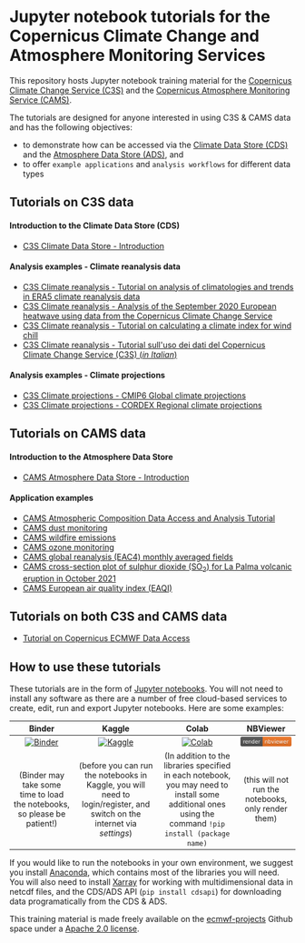 # Jupyter notebook tutorials for the Copernicus Climate Change and Atmosphere Monitoring Services

This repository hosts Jupyter notebook training material for the [Copernicus Climate Change Service (C3S)](https://climate.copernicus.eu/) and the [Copernicus Atmosphere Monitoring Service (CAMS)](https://atmosphere.copernicus.eu/). 

The tutorials are designed for anyone interested in using C3S & CAMS data and has the following objectives:
* to demonstrate how can be accessed via the [Climate Data Store (CDS)](https://cds.climate.copernicus.eu/cdsapp#!/home) and the [Atmosphere Data Store (ADS)](https://ads.atmosphere.copernicus.eu/#!/home), and
* to offer `example applications` and `analysis workflows` for different data types


## Tutorials on C3S data

#### Introduction to the Climate Data Store (CDS)
* [C3S Climate Data Store - Introduction](https://nbviewer.jupyter.org/github/ecmwf-projects/copernicus-training/blob/master/C3S_climate-data-store.ipynb)

#### Analysis examples - Climate reanalysis data
* [C3S Climate reanalysis - Tutorial on analysis of climatologies and trends in ERA5 climate reanalysis data](https://nbviewer.jupyter.org/github/ecmwf-projects/copernicus-training/blob/master/C3S_climatology.ipynb)
* [C3S Climate reanalysis - Analysis of the September 2020 European heatwave using data from the Copernicus Climate Change Service](https://nbviewer.jupyter.org/github/ecmwf-projects/copernicus-training/blob/master/C3S_heatwave-analysis.ipynb)
* [C3S Climate reanalysis - Tutorial on calculating a climate index for wind chill](https://nbviewer.jupyter.org/github/ecmwf-projects/copernicus-training/blob/master/C3S_climate-indices.ipynb)
* [C3S Climate reanalysis - Tutorial sull'uso dei dati del Copernicus Climate Change Service (C3S) (*in Italian*)](https://nbviewer.jupyter.org/github/ecmwf-projects/copernicus-training/blob/master/C3S_data-tutorial-italiano_2020-11.ipynb)

#### Analysis examples - Climate projections
* [C3S Climate projections - CMIP6 Global climate projections](https://nbviewer.jupyter.org/github/ecmwf-projects/copernicus-training/blob/master/C3S_CMIP6-climate-projections.ipynb)
* [C3S Climate projections - CORDEX Regional climate projections](https://nbviewer.jupyter.org/github/ecmwf-projects/copernicus-training/blob/master/C3S_CORDEX-regional-climate-projections.ipynb)


## Tutorials on CAMS data

#### Introduction to the Atmosphere Data Store
* [CAMS Atmosphere Data Store - Introduction](https://nbviewer.jupyter.org/github/ecmwf-projects/copernicus-training/blob/master/CAMS_atmosphere-data-store.ipynb)

#### Application examples
* [CAMS Atmospheric Composition Data Access and Analysis Tutorial](https://nbviewer.jupyter.org/github/ecmwf-projects/copernicus-training/blob/master/CAMS_atmospheric-composition.ipynb)
* [CAMS dust monitoring](https://nbviewer.jupyter.org/github/ecmwf-projects/copernicus-training/blob/master/CAMS_dust-monitoring.ipynb)
* [CAMS wildfire emissions](https://nbviewer.jupyter.org/github/ecmwf-projects/copernicus-training/blob/master/CAMS_fire-monitoring.ipynb)
* [CAMS ozone monitoring](https://nbviewer.jupyter.org/github/ecmwf-projects/copernicus-training/blob/master/CAMS_ozone.ipynb)
* [CAMS global reanalysis (EAC4) monthly averaged fields](https://nbviewer.jupyter.org/github/ecmwf-projects/copernicus-training/blob/master/CAMS_global-reanalysis.ipynb)
* [CAMS cross-section plot of sulphur dioxide (SO<sub>2</sub>) for La Palma volcanic eruption in October 2021](https://nbviewer.jupyter.org/github/ecmwf-projects/copernicus-training/blob/master/CAMS_vertical-cross-section-volcanic-eruption.ipynb)
* [CAMS European air quality index (EAQI)](https://nbviewer.jupyter.org/github/ecmwf-projects/copernicus-training/blob/master/CAMS_European-air-quality-index.ipynb)


## Tutorials on both C3S and CAMS data
* [Tutorial on Copernicus ECMWF Data Access](https://nbviewer.jupyter.org/github/ecmwf-projects/copernicus-training/blob/master/Copernicus-ECMWF-data-tutorial_2021-02.ipynb)


## How to use these tutorials
These tutorials are in the form of [Jupyter notebooks](https://jupyter.org/). You will not need to install any software as there are a number of free cloud-based services to create, edit, run and export Jupyter notebooks. Here are some examples:

|Binder|Kaggle|Colab|NBViewer|
|:-:|:-:|:-:|:-:|
|[![Binder](https://mybinder.org/badge.svg)](https://mybinder.org/)|[![Kaggle](https://kaggle.com/static/images/open-in-kaggle.svg)](https://www.kaggle.com/code)|[![Colab](https://colab.research.google.com/assets/colab-badge.svg)](https://colab.research.google.com/)|[![NBViewer](https://raw.githubusercontent.com/ecmwf-projects/copernicus-training/master/img/nbviewer_badge.svg)](https://nbviewer.org/)|
|(Binder may take some time to load the notebooks, so please be patient!)|(before you can run the notebooks in Kaggle, you will need to login/register, and switch on the internet via *settings*)|(In addition to the libraries specified in each notebook, you may need to install some additional ones using the command `!pip install (package name)`|(this will not run the notebooks, only render them)|

If you would like to run the notebooks in your own environment, we suggest you install [Anaconda](https://docs.anaconda.com/anaconda/install/), which contains most of the libraries you will need. You will also need to install [Xarray](http://xarray.pydata.org/en/stable/) for working with multidimensional data in netcdf files, and the CDS/ADS API (`pip install cdsapi`) for downloading data programatically from the CDS & ADS.

This training material is made freely available on the [ecmwf-projects](https://github.com/ecmwf-projects) Github space under a [Apache 2.0 license](./LICENSE).